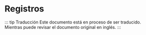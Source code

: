 # Registros

::: tip Traducción
Este documento está en proceso de ser traducido. Mientras puede revisar el documento original en inglés.
:::